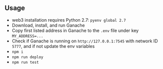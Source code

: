 ## Usage

- web3 installation requires Python 2.7: `pyenv global 2.7`
- Download, install, and run Ganache
- Copy first listed address in Ganache to the `.env` file under key `MY_ADDRESS=...`
- Check if Ganache is running on `http://127.0.0.1:7545` with network ID `5777`, and if not update the env variables
- `npm i`
- `npm run deploy`
- `npm run test`